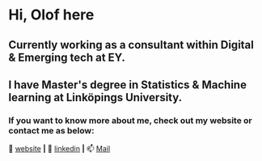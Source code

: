 # Hi, Olof here

## Currently working as a consultant within Digital & Emerging tech at EY.

## I have Master's degree in Statistics & Machine learning at Linköpings University. 

### If you want to know more about me, check out my website or contact me as below:
🏡 [website][website] **|** 
👔 [linkedin][linkedin] **|** 
📫 [Mail][mail]


[website]: https://www.olgj.org/
[linkedin]: https://www.linkedin.com/in/olof-josefsson-391522121/
[mail]: mailto:olof.josefsson@outlook.com
